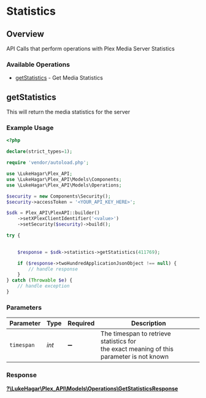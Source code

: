 # Statistics


## Overview

API Calls that perform operations with Plex Media Server Statistics


### Available Operations

* [getStatistics](#getstatistics) - Get Media Statistics

## getStatistics

This will return the media statistics for the server

### Example Usage

```php
<?php

declare(strict_types=1);

require 'vendor/autoload.php';

use \LukeHagar\Plex_API;
use \LukeHagar\Plex_API\Models\Components;
use \LukeHagar\Plex_API\Models\Operations;

$security = new Components\Security();
$security->accessToken = '<YOUR_API_KEY_HERE>';

$sdk = Plex_API\PlexAPI::builder()
    ->setXPlexClientIdentifier('<value>')
    ->setSecurity($security)->build();

try {
    

    $response = $sdk->statistics->getStatistics(411769);

    if ($response->twoHundredApplicationJsonObject !== null) {
        // handle response
    }
} catch (Throwable $e) {
    // handle exception
}
```

### Parameters

| Parameter                                                                                 | Type                                                                                      | Required                                                                                  | Description                                                                               |
| ----------------------------------------------------------------------------------------- | ----------------------------------------------------------------------------------------- | ----------------------------------------------------------------------------------------- | ----------------------------------------------------------------------------------------- |
| `timespan`                                                                                | *int*                                                                                     | :heavy_minus_sign:                                                                        | The timespan to retrieve statistics for<br/>the exact meaning of this parameter is not known<br/> |


### Response

**[?\LukeHagar\Plex_API\Models\Operations\GetStatisticsResponse](../../Models/Operations/GetStatisticsResponse.md)**

